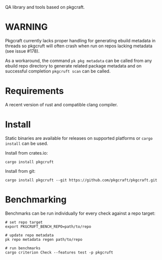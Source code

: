 QA library and tools based on pkgcraft.

# WARNING

Pkgcraft currently lacks proper handling for generating ebuild metadata in
threads so pkgcruft will often crash when run on repos lacking metadata (see
issue #178).

As a workaround, the command `pk pkg metadata` can be called from any ebuild
repo directory to generate related package metadata and on successful
completion `pkgcruft scan` can be called.

# Requirements

A recent version of rust and compatible clang compiler.

# Install

Static binaries are available for releases on supported platforms or `cargo
install` can be used.

Install from crates.io:

    cargo install pkgcruft

Install from git:

    cargo install pkgcruft --git https://github.com/pkgcraft/pkgcraft.git

# Benchmarking

Benchmarks can be run individually for every check against a repo target:

    # set repo target
    export PKGCRUFT_BENCH_REPO=path/to/repo

    # update repo metadata
    pk repo metadata regen path/to/repo

    # run benchmarks
    cargo criterion Check --features test -p pkgcruft
